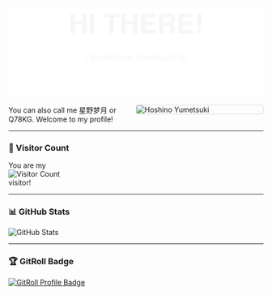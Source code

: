 <p align="center">
  <img src="./img/header.svg" />
</p>

<img align="right" style="float: right;width: 250px;margin: 0 0 20px 20px;border: 1px solid #d9d9d9;border-radius: 4px;" alt="Hoshino Yumetsuki" src="./img/立绘-背景透明2.png" />

You can also call me 星野梦月 or Q78KG. Welcome to my profile!

---

### 🌸 Visitor Count
You are my  
![Visitor Count](http://moe-counter.yumetsuki.moe/@Hoshino-Yumetsuki?name=Hoshino-Yumetsuki&theme=rule34&padding=10&offset=0&scale=1&pixelate)  
visitor!

---

### 📊 GitHub Stats
![GitHub Stats](https://github-readme-stats.yumetsuki.moe/api?username=Hoshino-Yumetsuki&show_icons=true&count_private=true&theme=transparent)

---

### 🏆 GitRoll Badge
<a href="https://gitroll.io/profile/uO4Ehsh2iQrdDKLmsjnB92WCFlj52" target="_blank"><img src="https://gitroll.io/api/badges/profiles/v1/uO4Ehsh2iQrdDKLmsjnB92WCFlj52?theme=light" alt="GitRoll Profile Badge"/></a>